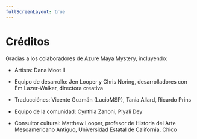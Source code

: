 ```yaml
---
fullScreenLayout: true
---
```


# Créditos

Gracias a los colaboradores de Azure Maya Mystery, incluyendo:

-   Artista: Dana Moot II

-   Equipo de desarrollo: Jen Looper y Chris Noring, desarrolladores con Em Lazer-Walker, directora creativa

-   Traducciónes: Vicente Guzmán (LucioMSP), Tania Allard, Ricardo Prins

-   Equipo de la comunidad: Cynthia Zanoni, Piyali Dey

-   Consultor cultural: Matthew Looper, profesor de Historia del Arte Mesoamericano Antiguo, Universidad Estatal de California, Chico
